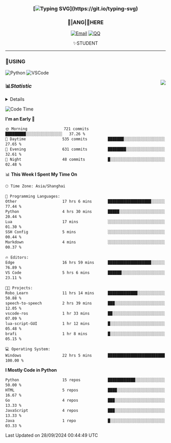 <div align="center">


### [![Typing SVG](https://readme-typing-svg.herokuapp.com?size=25&duration=2500&color=8C43EA&vCenter=true&width=200&height=40&lines=%F0%9F%8C%B1ANGJustinl%F0%9F%8C%B1+!)](https://git.io/typing-svg)


### 🥛|**ANG**|🥛HERE



[![Email](https://img.shields.io/badge/Email-ANGJustin@163.com-6A5ACD?style=flat-square&logoColor=fff)](mailto:ANGJustinl@163.com)
[![QQ](https://img.shields.io/badge/QQ-77139032-98FB98?style=flat-square&logoColor=fff)](https://qm.qq.com/cgi-bin/qm/qr?k=mcs-cON_aPNfc3hO8-H7lWJHDX-5nKr7&noverify=0)




✨STUDENT 

</div>

---

### 🎨USING

![Python](https://img.shields.io/badge/-Python-blue?style=flat-square&logo=Python&logoColor=fff)
![VSCode](https://img.shields.io/badge/-VSCode-blue?style=flat-square&logo=visualstudiocode&logoColor=fff)


<a href="#">
  <img align="right" src="https://github-readme-stats.vercel.app/api?username=ANGJustinl&count_private=true&show_icons=true&hide_border=true&bg_color=15,f2f7fd,E0EAFC" />
</a>




### 📊*Statistic* 

<details>

<p align="center">
   <img src="github-metrics.svg" alt="typing-svg">
</p>

[![Github activity graph](https://github-readme-activity-graph.angforever.top/graph?username=ANGJustinl&theme=dracula)](https://github.com/ANGJustinl/ANGJustinl)
![image](https://github.com/ANGJustinl/ANGJustinl/assets/96008766/f6c957b8-b907-482a-8804-4c1f944d4b60)
</details>

<!--START_SECTION:waka-->
![Code Time](http://img.shields.io/badge/Code%20Time-314%20hrs%2027%20mins-blue)

**I'm an Early 🐤** 

```text
🌞 Morning                721 commits         █████████░░░░░░░░░░░░░░░░   37.26 % 
🌆 Daytime                535 commits         ███████░░░░░░░░░░░░░░░░░░   27.65 % 
🌃 Evening                631 commits         ████████░░░░░░░░░░░░░░░░░   32.61 % 
🌙 Night                  48 commits          █░░░░░░░░░░░░░░░░░░░░░░░░   02.48 % 
```


📊 **This Week I Spent My Time On** 

```text
🕑︎ Time Zone: Asia/Shanghai

💬 Programming Languages: 
Other                    17 hrs 6 mins       ███████████████████░░░░░░   77.44 % 
Python                   4 hrs 30 mins       █████░░░░░░░░░░░░░░░░░░░░   20.44 % 
Lua                      17 mins             ░░░░░░░░░░░░░░░░░░░░░░░░░   01.30 % 
SSH Config               5 mins              ░░░░░░░░░░░░░░░░░░░░░░░░░   00.44 % 
Markdown                 4 mins              ░░░░░░░░░░░░░░░░░░░░░░░░░   00.37 % 

🔥 Editors: 
Edge                     16 hrs 59 mins      ███████████████████░░░░░░   76.89 % 
VS Code                  5 hrs 6 mins        ██████░░░░░░░░░░░░░░░░░░░   23.11 % 

🐱‍💻 Projects: 
Robo_Learn               11 hrs 14 mins      █████████████░░░░░░░░░░░░   50.88 % 
speech-to-speech         2 hrs 39 mins       ███░░░░░░░░░░░░░░░░░░░░░░   12.05 % 
vscode-ros               1 hr 33 mins        ██░░░░░░░░░░░░░░░░░░░░░░░   07.09 % 
lua-script-GUI           1 hr 12 mins        █░░░░░░░░░░░░░░░░░░░░░░░░   05.48 % 
brafi                    1 hr 8 mins         █░░░░░░░░░░░░░░░░░░░░░░░░   05.15 % 

💻 Operating System: 
Windows                  22 hrs 5 mins       █████████████████████████   100.00 % 
```

**I Mostly Code in Python** 

```text
Python                   15 repos            ████████████░░░░░░░░░░░░░   50.00 % 
HTML                     5 repos             ████░░░░░░░░░░░░░░░░░░░░░   16.67 % 
Go                       4 repos             ███░░░░░░░░░░░░░░░░░░░░░░   13.33 % 
JavaScript               4 repos             ███░░░░░░░░░░░░░░░░░░░░░░   13.33 % 
Java                     1 repo              █░░░░░░░░░░░░░░░░░░░░░░░░   03.33 % 
```




 Last Updated on 28/09/2024 00:44:49 UTC
<!--END_SECTION:waka-->
